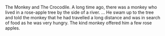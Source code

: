 The Monkey and The Crocodile. A long time ago, there was a monkey who lived in a rose-apple tree by the side of a river. ... He swam up to the tree and told the monkey that he had travelled a long distance and was in search of food as he was very hungry. The kind monkey offered him a few rose apples.
